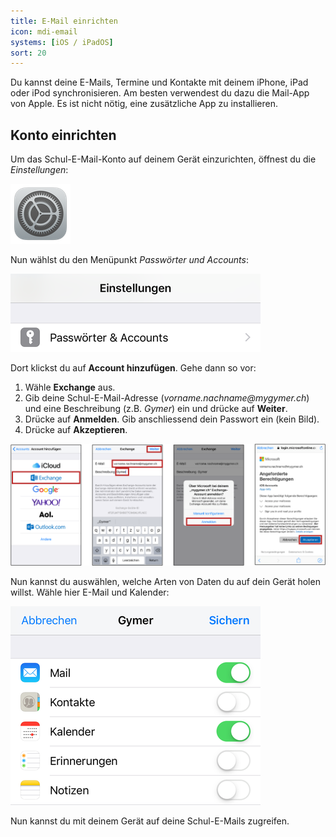 ```yaml
---
title: E-Mail einrichten
icon: mdi-email
systems: [iOS / iPadOS]
sort: 20
---
```





Du kannst deine E-Mails, Termine und Kontakte mit deinem iPhone, iPad oder iPod synchronisieren. Am besten verwendest du dazu die Mail-App von Apple. Es ist nicht nötig, eine zusätzliche App zu installieren.

## Konto einrichten

Um das Schul-E-Mail-Konto auf deinem Gerät einzurichten, öffnest du die _Einstellungen_:

![Einstellungen](./icon-settings.png)

Nun wählst du den Menüpunkt _Passwörter und Accounts_:

![](./email-setup-1.png)

Dort klickst du auf __Account hinzufügen__. Gehe dann so vor:

1. Wähle __Exchange__ aus.
2. Gib deine Schul-E-Mail-Adresse (_vorname.nachname@mygymer.ch_) und eine Beschreibung (z.B. _Gymer_) ein und drücke auf __Weiter__.
3. Drücke auf __Anmelden__. Gib anschliessend dein Passwort ein (kein Bild).
4. Drücke auf __Akzeptieren__.

![](./email-setup.svg)

Nun kannst du auswählen, welche Arten von Daten du auf dein Gerät holen willst. Wähle hier E-Mail und Kalender:

![](./email-setup-6.png)

Nun kannst du mit deinem Gerät auf deine Schul-E-Mails zugreifen.

